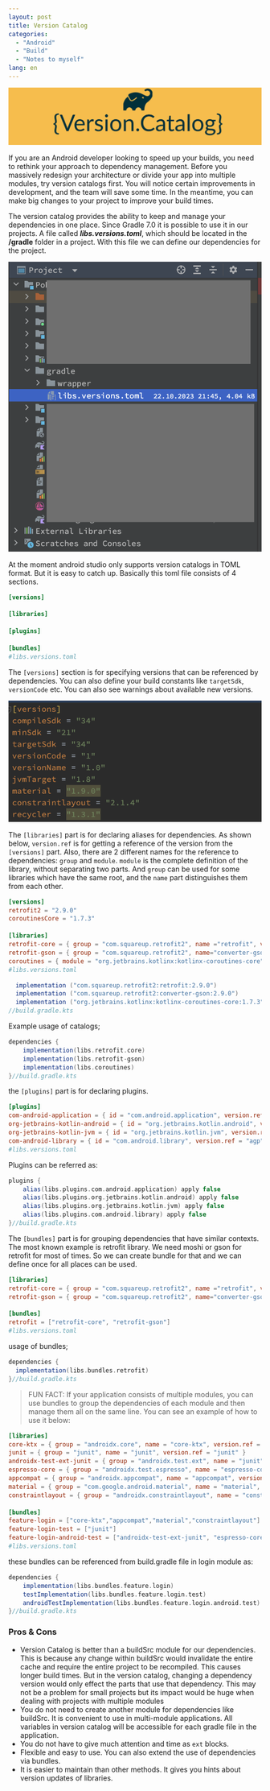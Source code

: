 ```yaml
---
layout: post
title: Version Catalog
categories:
  - "Android"
  - "Build"
  - "Notes to myself"
lang: en
---
```

![](/img/version-catalog/version-catalog.png)

If you are an Android developer looking to speed up your builds, you need to rethink your approach to dependency management. Before you massively redesign your architecture or divide your app into multiple modules, try version catalogs first. You will notice certain improvements in development, and the team will save some time. In the meantime, you can make big changes to your project to improve your build times.

<!--more-->

The version catalog provides the ability to keep and manage your dependencies in one place. Since Gradle 7.0 it is possible to use it in our projects. A file called ***libs.versions.toml***, which should be located in the **/gradle** folder in a project. With this file we can define our dependencies for the project.

<p align="center">
  <img src="/img/version-catalog/file-location.png" />
</p>


At the moment android studio only supports version catalogs in TOML format. But it is easy to catch up. Basically this toml file consists of 4 sections. 

```toml
[versions]

[libraries]

[plugins]

[bundles]
#libs.versions.toml
```
The `[versions]` section is for specifying versions that can be referenced by dependencies. You can also define your build constants like `targetSdk`, `versionCode` etc. You can also see warnings about available new versions.
<p align="center">
  <img src="/img/version-catalog/toml-1.png" />
</p>

The `[libraries]` part is for declaring aliases for dependencies. As shown below, `version.ref` is for getting a reference of the version from the `[versions]` part. Also, there are 2 different names for the reference to dependencies: `group` and `module`. `module` is the complete definition of the library, without separating two parts. And `group` can be used for some libraries which have the same root, and the `name` part distinguishes them from each other. 

```toml
[versions]
retrofit2 = "2.9.0"
coroutinesCore = "1.7.3"

[libraries]
retrofit-core = { group = "com.squareup.retrofit2", name ="retrofit", version.ref = "retrofit2" }
retrofit-gson = { group = "com.squareup.retrofit2", name="converter-gson", version.ref = "retrofit2" }
coroutines = { module = "org.jetbrains.kotlinx:kotlinx-coroutines-core", version.ref = "coroutinesCore" }
#libs.versions.toml
```

```gradle
  implementation ("com.squareup.retrofit2:retrofit:2.9.0")
  implementation ("com.squareup.retrofit2:converter-gson:2.9.0")
  implementation ("org.jetbrains.kotlinx:kotlinx-coroutines-core:1.7.3")
//build.gradle.kts
```

Example usage of catalogs;

```gradle
dependencies {
    implementation(libs.retrofit.core)
    implementation(libs.retrofit-gson)
    implementation(libs.coroutines)
}//build.gradle.kts
```

the `[plugins]` part is for declaring plugins.

```toml
[plugins]
com-android-application = { id = "com.android.application", version.ref = "agp" }
org-jetbrains-kotlin-android = { id = "org.jetbrains.kotlin.android", version.ref = "org-jetbrains-kotlin-android" }
org-jetbrains-kotlin-jvm = { id = "org.jetbrains.kotlin.jvm", version.ref = "org-jetbrains-kotlin-jvm" }
com-android-library = { id = "com.android.library", version.ref = "agp" }
#libs.versions.toml
```

Plugins can be referred as:

```gradle
plugins {
    alias(libs.plugins.com.android.application) apply false
    alias(libs.plugins.org.jetbrains.kotlin.android) apply false
    alias(libs.plugins.org.jetbrains.kotlin.jvm) apply false
    alias(libs.plugins.com.android.library) apply false
}//build.gradle.kts
```

The `[bundles]` part is for grouping dependencies that have similar contexts. The most known example is retrofit library. We need moshi or gson for retrofit for most of times. So we can create bundle for that and we can define once for all places can be used. 
  
```toml
[libraries]
retrofit-core = { group = "com.squareup.retrofit2", name ="retrofit", version.ref = "retrofit2" }
retrofit-gson = { group = "com.squareup.retrofit2", name="converter-gson", version.ref = "retrofit2" }

[bundles]
retrofit = ["retrofit-core", "retrofit-gson"]
#libs.versions.toml
```

usage of bundles;

```gradle
dependencies {
  implementation(libs.bundles.retrofit)
}//build.gradle.kts
```

>FUN FACT: If your application consists of multiple modules, you can use bundles to group the dependencies of each module and then manage them all on the same line. You can see an example of how to use it below:

```toml
[libraries]
core-ktx = { group = "androidx.core", name = "core-ktx", version.ref = "core-ktx" }
junit = { group = "junit", name = "junit", version.ref = "junit" }
androidx-test-ext-junit = { group = "androidx.test.ext", name = "junit", version.ref = "androidx-test-ext-junit" }
espresso-core = { group = "androidx.test.espresso", name = "espresso-core", version.ref = "espresso-core" }
appcompat = { group = "androidx.appcompat", name = "appcompat", version.ref = "appcompat" }
material = { group = "com.google.android.material", name = "material", version.ref = "material" }
constraintlayout = { group = "androidx.constraintlayout", name = "constraintlayout", version.ref = "constraintlayout" }

[bundles]
feature-login = ["core-ktx","appcompat","material","constraintlayout"]
feature-login-test = ["junit"]
feature-login-android-test = ["androidx-test-ext-junit", "espresso-core"]
#libs.versions.toml
```

these bundles can be referenced from build.gradle file in login module as: 

```gradle
dependencies {
    implementation(libs.bundles.feature.login)
    testImplementation(libs.bundles.feature.login.test)
    androidTestImplementation(libs.bundles.feature.login.android.test)
}//build.gradle.kts
```

### Pros & Cons

- Version Catalog is better than a buildSrc module for our dependencies. This is because any change within buildSrc would invalidate the entire cache and require the entire project to be recompiled. This causes longer build times. But in the version catalog, changing a dependency version would only effect the parts that use that dependency. This may not be a problem for small projects but its impact would be huge when dealing with projects with multiple modules
- You do not need to create another module for dependencies like buildSrc. It is convenient to use in multi-module applications. All variables in version catalog will be accessible for each gradle file in the application.
- You do not have to give much attention and time as `ext` blocks. 
- Flexible and easy to use. You can also extend the use of dependencies via bundles.
- It is easier to maintain than other methods. It gives you hints about version updates of libraries. 
  



